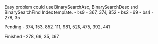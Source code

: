 Easy problem could use BinarySearchAsc, BinarySearchDesc and BinarySearchFind Index template.
    - bs9
        - 367, 374, 852
    - bs2
        - 69
    - bs4
        - 278, 35

Pending
    - 374, 153, 852, 111, 981, 528, 475, 392, 441

Finished
    - 278, 69, 35, 367